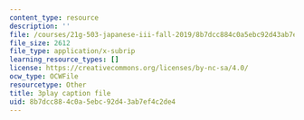 ```yaml
---
content_type: resource
description: ''
file: /courses/21g-503-japanese-iii-fall-2019/8b7dcc884c0a5ebc92d43ab7ef4c2de4_dWNrHmcb4Oo.vtt
file_size: 2612
file_type: application/x-subrip
learning_resource_types: []
license: https://creativecommons.org/licenses/by-nc-sa/4.0/
ocw_type: OCWFile
resourcetype: Other
title: 3play caption file
uid: 8b7dcc88-4c0a-5ebc-92d4-3ab7ef4c2de4
---
```


